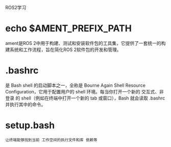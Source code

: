 ROS2学习

# echo $AMENT_PREFIX_PATH
ament是ROS 2中用于构建、测试和安装软件包的工具集，它提供了一套统一的构建系统和工作流程，旨在简化ROS 2软件包的开发和管理。

# .bashrc 
是 Bash shell 的启动脚本之一，全称是 Bourne Again Shell Resource Configuration，它用于配置用户的 shell 环境。每当你打开一个新的 交互式、非登录 的 shell（例如在终端中打开一个新的 tab 或窗口），Bash 就会读取 .bashrc 并执行其中的命令。


# setup.bash
    让终端能够找到当前 工作空间的执行文件和库 依赖等